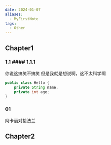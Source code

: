 ```yaml
---
date: 2024-01-07
aliases:
  - MyFirstNote
tags:
  - Other
---
```


## Chapter1
 ### 1.1 #### 1.1.1 
 你说这搞笑不搞笑
 但是我就是想说啊，这不太科学啊
 ```java
 public class Hello {
	 private String name;
	 private int age;
 }
```



### 01

阿卡丽对接法兰

## Chapter2

